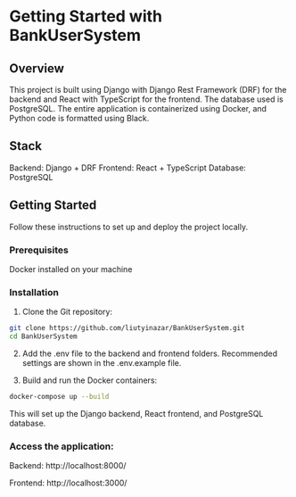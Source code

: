 # Getting Started with BankUserSystem

## Overview
This project is built using Django with Django Rest Framework (DRF) for the backend and React with TypeScript for the frontend. The database used is PostgreSQL. The entire application is containerized using Docker, and Python code is formatted using Black.

## Stack
Backend: Django + DRF
Frontend: React + TypeScript
Database: PostgreSQL

## Getting Started
Follow these instructions to set up and deploy the project locally.

### Prerequisites
Docker installed on your machine


### Installation

1. Clone the Git repository:

```bash
git clone https://github.com/liutyinazar/BankUserSystem.git
cd BankUserSystem
```

2. Add the .env file to the backend and frontend folders. Recommended settings are shown in the .env.example file.

3. Build and run the Docker containers:

```bash
docker-compose up --build
```

This will set up the Django backend, React frontend, and PostgreSQL database.

### Access the application:

Backend: http://localhost:8000/

Frontend: http://localhost:3000/

